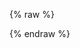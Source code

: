 {% raw %}
<div class="x-swagger-reference" x-swagger-reference-html="./swagger-static/onezone-static.html"></div>
{% endraw %}